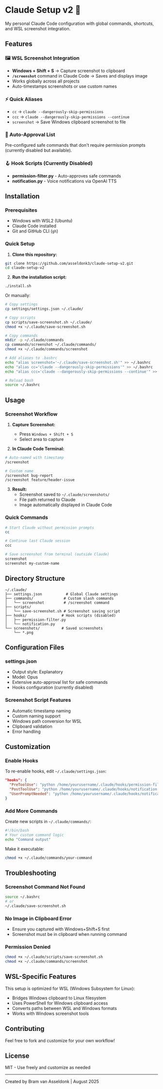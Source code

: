 # Claude Setup v2 🚀

My personal Claude Code configuration with global commands, shortcuts, and WSL screenshot integration.

## Features

### 🖼️ WSL Screenshot Integration
- **Windows + Shift + S** → Capture screenshot to clipboard
- **`/screenshot`** command in Claude Code → Saves and displays image
- Works globally across all projects
- Auto-timestamps screenshots or use custom names

### ⚡ Quick Aliases
- `cc` → `claude --dangerously-skip-permissions`
- `ccc` → `claude --dangerously-skip-permissions --continue`
- `screenshot` → Save Windows clipboard screenshot to file

### 🔧 Auto-Approval List
Pre-configured safe commands that don't require permission prompts (currently disabled but available).

### 🪝 Hook Scripts (Currently Disabled)
- **permission-filter.py** - Auto-approves safe commands
- **notification.py** - Voice notifications via OpenAI TTS

## Installation

### Prerequisites
- Windows with WSL2 (Ubuntu)
- Claude Code installed
- Git and GitHub CLI (`gh`)

### Quick Setup

1. **Clone this repository:**
```bash
git clone https://github.com/asseldonk3/claude-setup-v2.git
cd claude-setup-v2
```

2. **Run the installation script:**
```bash
./install.sh
```

Or manually:

```bash
# Copy settings
cp settings/settings.json ~/.claude/

# Copy scripts
cp scripts/save-screenshot.sh ~/.claude/
chmod +x ~/.claude/save-screenshot.sh

# Copy commands
mkdir -p ~/.claude/commands
cp commands/screenshot ~/.claude/commands/
chmod +x ~/.claude/commands/screenshot

# Add aliases to .bashrc
echo "alias screenshot='~/.claude/save-screenshot.sh'" >> ~/.bashrc
echo "alias cc='claude --dangerously-skip-permissions'" >> ~/.bashrc
echo "alias ccc='claude --dangerously-skip-permissions --continue'" >> ~/.bashrc

# Reload bash
source ~/.bashrc
```

## Usage

### Screenshot Workflow

1. **Capture Screenshot:**
   - Press `Windows + Shift + S`
   - Select area to capture

2. **In Claude Code Terminal:**
```bash
# Auto-named with timestamp
/screenshot

# Custom name
/screenshot bug-report
/screenshot feature/header-issue
```

3. **Result:**
   - Screenshot saved to `~/.claude/screenshots/`
   - File path returned to Claude
   - Image automatically displayed in Claude Code

### Quick Commands

```bash
# Start Claude without permission prompts
cc

# Continue last Claude session
ccc

# Save screenshot from terminal (outside Claude)
screenshot
screenshot my-custom-name
```

## Directory Structure

```
~/.claude/
├── settings.json           # Global Claude settings
├── commands/              # Custom slash commands
│   └── screenshot         # /screenshot command
├── scripts/              
│   └── save-screenshot.sh # Screenshot saving script
├── hooks/                # Hook scripts (disabled)
│   ├── permission-filter.py
│   └── notification.py
└── screenshots/          # Saved screenshots
    └── *.png
```

## Configuration Files

### settings.json
- Output style: Explanatory
- Model: Opus
- Extensive auto-approval list for safe commands
- Hooks configuration (currently disabled)

### Screenshot Script Features
- Automatic timestamp naming
- Custom naming support
- Windows path conversion for WSL
- Clipboard validation
- Error handling

## Customization

### Enable Hooks
To re-enable hooks, edit `~/.claude/settings.json`:
```json
"hooks": {
  "PreToolUse": "python /home/yourusername/.claude/hooks/permission-filter.py",
  "PostToolUse": "python /home/yourusername/.claude/hooks/notification.py --notify",
  "UserPromptNeeded": "python /home/yourusername/.claude/hooks/notification.py --notify"
}
```

### Add More Commands
Create new scripts in `~/.claude/commands/`:
```bash
#!/bin/bash
# Your custom command logic
echo "Command output"
```

Make it executable:
```bash
chmod +x ~/.claude/commands/your-command
```

## Troubleshooting

### Screenshot Command Not Found
```bash
source ~/.bashrc
# or
~/.claude/save-screenshot.sh
```

### No Image in Clipboard Error
- Ensure you captured with Windows+Shift+S first
- Screenshot must be in clipboard when running command

### Permission Denied
```bash
chmod +x ~/.claude/scripts/save-screenshot.sh
chmod +x ~/.claude/commands/screenshot
```

## WSL-Specific Features

This setup is optimized for WSL (Windows Subsystem for Linux):
- Bridges Windows clipboard to Linux filesystem
- Uses PowerShell for Windows clipboard access
- Converts paths between WSL and Windows formats
- Works with Windows screenshot tools

## Contributing

Feel free to fork and customize for your own workflow!

## License

MIT - Use freely and customize as needed

---

Created by Bram van Asseldonk | August 2025